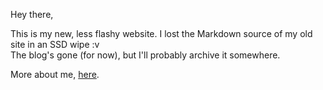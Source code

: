Hey there,

This is my new, less flashy website. I lost the Markdown source of my old site in an SSD wipe :v  
The blog's gone (for now), but I'll probably archive it somewhere.

More about me, [here](/about).

